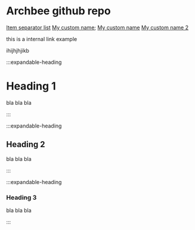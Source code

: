 # Archbee github repo

[Item separator list](./syntax/an-item.md)&#x20;
[My custom name](./syntax/an-item.md);
[My custom name](./syntax/an-item.md)&#x20;
[My custom name 2](./syntax/code-editor.md)&#x20;

this is a internal link example

ihijhjhjikb


:::expandable-heading
# Heading 1

bla bla bla


:::

:::expandable-heading
## Heading 2

bla bla bla


:::

:::expandable-heading
### Heading 3

bla bla bla


:::
